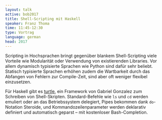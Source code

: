 ```yaml
---
layout: talk
active: bob2017
title: Shell-Scripting mit Haskell
speaker: Franz Thoma
time: 11:45-12:30
type: Vortrag
language: german
head: 2017
---
```


Scripting in Hochsprachen bringt gegenüber blankem Shell-Scripting viele
Vorteile wie Modularität oder Verwendung von existierenden Libraries.
Vor allem dynamisch typisierte Sprachen wie Python sind dafür sehr
beliebt. Statisch typisierte Sprachen erhöhen zudem die Wartbarkeit
durch das Abfangen von Fehlern zur Compile-Zeit, sind aber oft weniger
flexibel einzusetzen.

Für Haskell gibt
es [turtle](https://github.com/Gabriel439/Haskell-Turtle-Library), ein
Framework von Gabriel Gonzalez zum Schreiben von
Shell-Skripten. Standard-Befehle wie `ls` und `cd` werden emuliert oder an
das Betriebssystem delegiert, Pipes bekommen dank `do`-Notation
Steroide, und Kommandozeilenparameter werden deklarativ definiert und
automatisch geparst – mit kostenloser Bash-Completion.
